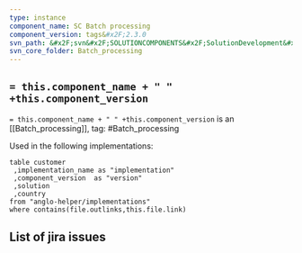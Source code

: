```yaml
---
type: instance
component_name: SC Batch processing
component_version: tags&#x2F;2.3.0
svn_path: &#x2F;svn&#x2F;SOLUTIONCOMPONENTS&#x2F;SolutionDevelopment&#x2F;Batch_processing
svn_core_folder: Batch_processing
---
```


## `= this.component_name + " " +this.component_version`

`= this.component_name + " " +this.component_version` is an [[Batch_processing]],
tag: #Batch_processing

Used in the following implementations:
```dataview
table customer
 ,implementation_name as "implementation"
 ,component_version  as "version"
 ,solution
 ,country  
from "anglo-helper/implementations"
where contains(file.outlinks,this.file.link)
```


## List of jira issues
